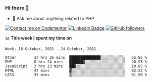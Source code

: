 ### Hi there 👋

<!--
**mustafaculban/mustafaculban** is a ✨ _special_ ✨ repository because its `README.md` (this file) appears on your GitHub profile.

Here are some ideas to get you started:

- 🌱 I’m currently learning ...
- 👯 I’m looking to collaborate on ...
- 🤔 I’m looking for help with ...
- 📫 How to reach me: ...
- 😄 Pronouns: ...
- ⚡ Fun fact: ...

-->
- 💬 Ask me about anything related to PHP

[![Contact me on Codementor](https://www.codementor.io/m-badges/karamusluk/book-session.svg)](https://www.codementor.io/@karamusluk?refer=badge)
[![Linkedin Badge](https://img.shields.io/badge/-Mustafa%20Culban-blue?style=social&logo=Linkedin&logoColor=blue&link=https://www.linkedin.com/in/mustafaculban/)](https://www.linkedin.com/in/mustafaculban/) 
[![GitHub followers](https://img.shields.io/github/followers/karamusluk?label=Follow&style=social)](https://github.com/karamusluk/?tab=follow)


📊 **This week I spent my time on**
<!--START_SECTION:waka-->
```text
Week: 18 October, 2021 - 24 October, 2021

Other        17 hrs 26 mins  ██████████████░░░░░░░░░░░   55.85 % 
PHP          8 hrs 24 mins   ██████▓░░░░░░░░░░░░░░░░░░   26.93 % 
JavaScript   3 hrs 23 mins   ██▓░░░░░░░░░░░░░░░░░░░░░░   10.85 % 
HTML         47 mins         ▓░░░░░░░░░░░░░░░░░░░░░░░░   02.53 % 
LESS         35 mins         ▒░░░░░░░░░░░░░░░░░░░░░░░░   01.90 % 
```
<!--END_SECTION:waka-->


